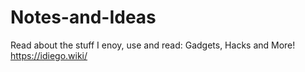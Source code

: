 # Notes-and-Ideas
Read about the stuff I enoy, use and read: Gadgets, Hacks and More!
https://idiego.wiki/

